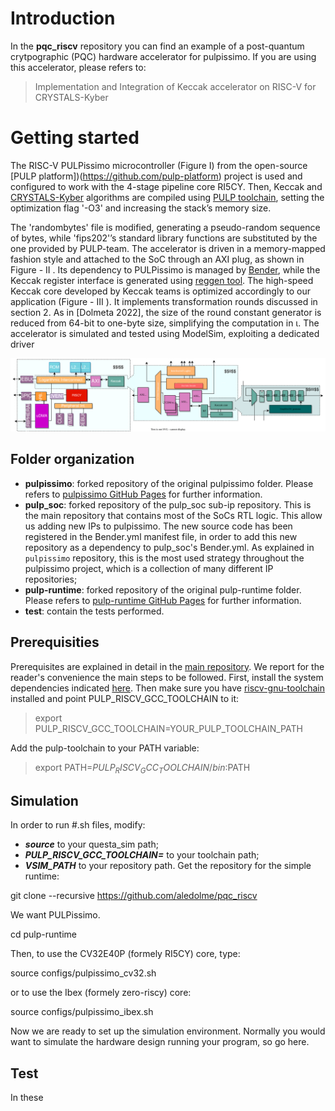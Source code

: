 # Introduction

In the **pqc_riscv** repository you can find an example of a post-quantum crytpographic (PQC) hardware accelerator for pulpissimo. 
If you are using this accelerator, please refers to:

> Implementation and Integration of Keccak accelerator on RISC-V for CRYSTALS-Kyber


# Getting started
The RISC-V PULPissimo microcontroller (Figure I) from the open-source [PULP platform])(https://github.com/pulp-platform) project is used and configured to work with the 4-stage pipeline core RI5CY. Then, Keccak and [CRYSTALS-Kyber](https://github.com/PQClean/PQClean/tree/master/crypto_kem) algorithms are compiled using [PULP toolchain](https://github.com/pulp-platform/pulp-riscv-gnu-toolchain), setting the optimization flag '-O3' and increasing the
stack’s memory size.

The 'randombytes' file is modified, generating a pseudo-random sequence of bytes, while 'fips202'’s standard library functions are substituted
by the one provided by PULP-team. The accelerator is driven in a memory-mapped fashion style and attached to the SoC through an AXI plug, as shown in Figure - II . Its dependency to PULPissimo is managed by [Bender](https://github.com/pulp-platform/bender), while the Keccak register interface is
generated using [reggen tool](https://docs.opentitan.org/util/reggen/doc/).
The high-speed Keccak core developed by Keccak teams is optimized accordingly to our application (Figure - III ). It implements transformation
rounds discussed in section 2. As in [Dolmeta 2022], the size of the round constant generator is reduced from 64-bit to one-byte size, simplifying the computation in ι. The accelerator is simulated and tested using ModelSim, exploiting a dedicated driver

![Image](https://github.com/aledolme/pqc_riscv/blob/main/keccak_ip.svg)

## Folder organization
- **pulpissimo**: forked repository of the original pulpissimo folder. Please refers to [pulpissimo GitHub Pages](https://github.com/pulp-platform/pulpissimo) for further information. 
- **pulp_soc**: forked repository of the pulp_soc sub-ip repository. This is the main repository that contains most of the SoCs RTL logic. This allow us adding new IPs to pulpissimo. The new source code has been registered in the Bender.yml manifest file, in order to add this new repository as a dependency to pulp_soc's Bender.yml. As explained in `pulpissimo` repository, this is the most used strategy throughout the pulpissimo project, which is a collection of many different IP repositories;
- **pulp-runtime**: forked repository of the original pulp-runtime folder. Please refers to [pulp-runtime GitHub Pages](https://github.com/pulp-platform/pulp-runtime.git) for further information.  
- **test**: contain the tests performed.


## Prerequisities
Prerequisites are explained in detail in the [main repository](https://github.com/pulp-platform/pulpissimo). We report for the reader's convenience the main steps to be followed.
First, install the system dependencies indicated [here](https://github.com/pulp-platform/pulp-runtime/blob/master/README.md).
Then make sure you have  [riscv-gnu-toolchain](https://github.com/pulp-platform/pulp-riscv-gnu-toolchain) installed and point PULP_RISCV_GCC_TOOLCHAIN to it:

> export PULP_RISCV_GCC_TOOLCHAIN=YOUR_PULP_TOOLCHAIN_PATH

Add the pulp-toolchain to your PATH variable:

> export PATH=$PULP_RISCV_GCC_TOOLCHAIN/bin:$PATH

## Simulation
In order to run #.sh files, modify:
- ***source*** to your questa_sim path; 
- ***PULP_RISCV_GCC_TOOLCHAIN=*** to your toolchain path;
- ***VSIM_PATH*** to your repository path.
Get the repository for the simple runtime:

git clone --recursive https://github.com/aledolme/pqc_riscv

We want PULPissimo.

cd pulp-runtime

Then, to use the CV32E40P (formely RI5CY) core, type:

source configs/pulpissimo_cv32.sh

or to use the Ibex (formely zero-riscy) core:

source configs/pulpissimo_ibex.sh

Now we are ready to set up the simulation environment. Normally you would want to simulate the hardware design running your program, so go here.





## Test
In these 
